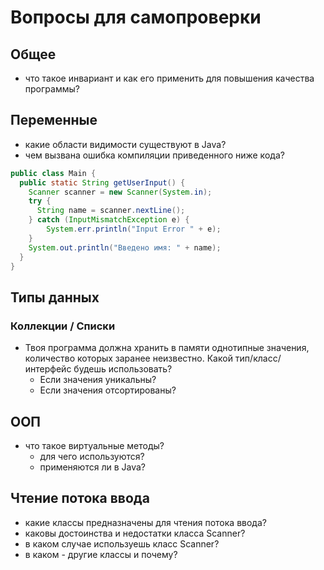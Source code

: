 # Вопросы для самопроверки

## Общее
- что такое инвариант и как его применить для повышения качества программы?

## Переменные

- какие области видимости существуют в Java?
- чем вызвана ошибка компиляции приведенного ниже кода?
```java
public class Main {
  public static String getUserInput() {
    Scanner scanner = new Scanner(System.in);
    try {
      String name = scanner.nextLine();
    } catch (InputMismatchException e) {
        System.err.println("Input Error " + e);
    }
    System.out.println("Введено имя: " + name);
  }
}
```

## Типы данных

### Коллекции / Списки

- Твоя программа должна хранить в памяти однотипные значения, количество которых заранее неизвестно. Какой тип/класс/интерфейс будешь использовать?
  - Если значения уникальны?
  - Если значения отсортированы?

## ООП

- что такое виртуальные методы?
  - для чего используются?
  - применяются ли в Java?

## Чтение потока ввода
- какие классы предназначены для чтения потока ввода?
- каковы достоинства и недостатки класса Scanner?
- в каком случае используешь класс Scanner?
- в каком - другие классы и почему? 